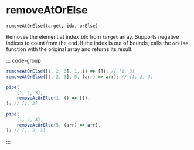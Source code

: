 # removeAtOrElse

`removeAtOrElse(target, idx, orElse)`

Removes the element at index `idx` from `target` array. Supports negative indices to count from the end. If the index is out of bounds, calls the `orElse` function with the original array and returns its result.

::: code-group

```ts [data-first]
removeAtOrElse([1, 2, 3], 1, () => []); // [1, 3]
removeAtOrElse([1, 2, 3], 5, (arr) => arr); // [1, 2, 3]
```

```ts [data-last]
pipe(
    [1, 2, 3],
    removeAtOrElse(1, () => []),
); // [1, 3]

pipe(
    [1, 2, 3],
    removeAtOrElse(5, (arr) => arr),
); // [1, 2, 3]
```

:::
